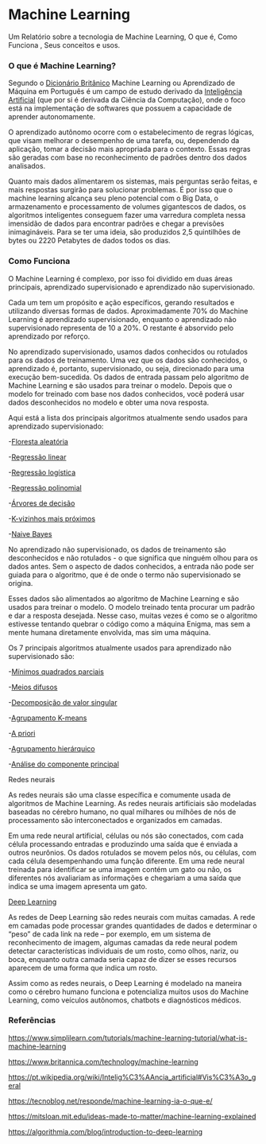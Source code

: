 # Machine Learning

Um Relatório sobre a tecnologia de Machine Learning, O que é, Como Funciona , Seus conceitos e usos.

### **O que é Machine Learning?**

Segundo o [Dicionário Britânico](https://www.britannica.com/technology/machine-learning) Machine Learning ou Aprendizado de Máquina em Português é um campo de estudo derivado da [Inteligência Artificial](https://pt.wikipedia.org/wiki/Intelig%C3%AAncia_artificial#Vis%C3%A3o_geral) (que por si é derivada da Ciência da Computação), onde o foco está na implementação de softwares que possuem a capacidade de aprender autonomamente.

O aprendizado autônomo ocorre com o estabelecimento de regras lógicas, que visam melhorar o desempenho de uma tarefa, ou, dependendo da aplicação, tomar a decisão mais apropriada para o contexto. Essas regras são geradas com base no reconhecimento de padrões dentro dos dados analisados.

Quanto mais dados alimentarem os sistemas, mais perguntas serão feitas, e mais respostas surgirão para solucionar problemas. É por isso que o machine learning alcança seu pleno potencial com o Big Data, o armazenamento e processamento de volumes gigantescos de dados, os algoritmos inteligentes conseguem fazer uma varredura completa nessa imensidão de dados para encontrar padrões e chegar a previsões inimagináveis. Para se ter uma ideia, são produzidos 2,5 quintilhões de bytes ou 2220 Petabytes de dados todos os dias.

### **Como Funciona**

O Machine Learning é complexo, por isso foi dividido em duas áreas principais, aprendizado supervisionado e aprendizado não supervisionado.

Cada um tem um propósito e ação específicos, gerando resultados e utilizando diversas formas de dados. Aproximadamente 70% do Machine Learning é aprendizado supervisionado, enquanto o aprendizado não supervisionado representa de 10 a 20%. O restante é absorvido pelo aprendizado por reforço.

No aprendizado supervisionado, usamos dados conhecidos ou rotulados para os dados de treinamento. Uma vez que os dados são conhecidos, o aprendizado é, portanto, supervisionado, ou seja, direcionado para uma execução bem-sucedida. Os dados de entrada passam pelo algoritmo de Machine Learning e são usados para treinar o modelo. Depois que o modelo for treinado com base nos dados conhecidos, você poderá usar dados desconhecidos no modelo e obter uma nova resposta.

Aqui está a lista dos principais algoritmos atualmente sendo usados para aprendizado supervisionado:

-[Floresta aleatória](Floresta-Aleatoria)

-[Regressão linear](Regressão-Linear)

-[Regressão logística](Regressão-Logistica)

-[Regressão polinomial](Regressão-Polinomial)

-[Árvores de decisão](Árvore-de-decisão)

-[K-vizinhos mais próximos](K-vizinhos-mais-proximos)

-[Naive Bayes](Naive-Bayes)


No aprendizado não supervisionado, os dados de treinamento são desconhecidos e não rotulados - o que significa que ninguém olhou para os dados antes. Sem o aspecto de dados conhecidos, a entrada não pode ser guiada para o algoritmo, que é de onde o termo não supervisionado se origina. 

Esses dados são alimentados ao algoritmo de Machine Learning e são usados para treinar o modelo. O modelo treinado tenta procurar um padrão e dar a resposta desejada. Nesse caso, muitas vezes é como se o algoritmo estivesse tentando quebrar o código como a máquina Enigma, mas sem a mente humana diretamente envolvida, mas sim uma máquina.

Os 7 principais algoritmos atualmente usados para aprendizado não supervisionado são:

-[Mínimos quadrados parciais]()

-[Meios difusos]()

-[Decomposição de valor singular]()

-[Agrupamento K-means]()

-[A priori]()

-[Agrupamento hierárquico]()

-[Análise do componente principal]()


Redes neurais

As redes neurais são uma classe específica e comumente usada de algoritmos de Machine Learning. As redes neurais artificiais são modeladas baseadas no cérebro humano, no qual milhares ou milhões de nós de processamento são interconectados e organizados em camadas.

Em uma rede neural artificial, células ou nós são conectados, com cada célula processando entradas e produzindo uma saída que é enviada a outros neurônios. Os dados rotulados se movem pelos nós, ou células, com cada célula desempenhando uma função diferente. Em uma rede neural treinada para identificar se uma imagem contém um gato ou não, os diferentes nós avaliariam as informações e chegariam a uma saída que indica se uma imagem apresenta um gato.

[Deep Learning](https://algorithmia.com/blog/introduction-to-deep-learning)

As redes de Deep Learning são redes neurais com muitas camadas. A rede em camadas pode processar grandes quantidades de dados e determinar o “peso” de cada link na rede – por exemplo, em um sistema de reconhecimento de imagem, algumas camadas da rede neural podem detectar características individuais de um rosto, como olhos, nariz, ou boca, enquanto outra camada seria capaz de dizer se esses recursos aparecem de uma forma que indica um rosto.

Assim como as redes neurais, o Deep Learning é modelado na maneira como o cérebro humano funciona e potencializa muitos usos do Machine Learning, como veículos autônomos, chatbots e diagnósticos médicos.


### **Referências**

https://www.simplilearn.com/tutorials/machine-learning-tutorial/what-is-machine-learning

https://www.britannica.com/technology/machine-learning

https://pt.wikipedia.org/wiki/Intelig%C3%AAncia_artificial#Vis%C3%A3o_geral

https://tecnoblog.net/responde/machine-learning-ia-o-que-e/

https://mitsloan.mit.edu/ideas-made-to-matter/machine-learning-explained

https://algorithmia.com/blog/introduction-to-deep-learning
